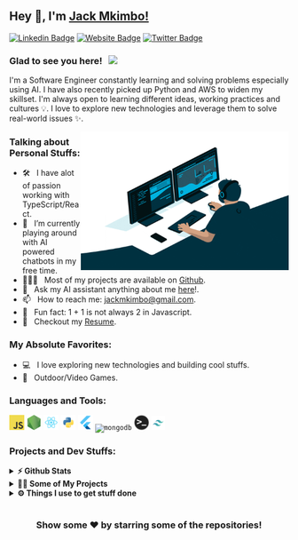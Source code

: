 ## Hey 👋, I'm [Jack Mkimbo!](https://github.com/mkimbo/)

[![Linkedin Badge](https://img.shields.io/badge/-LinkedIn-0e76a8?style=flat-square&logo=Linkedin&logoColor=white)](https://linkedin.com/in/jackmkimbo)
[![Website Badge](https://img.shields.io/badge/Website-3b5998?style=flat-square&logo=google-chrome&logoColor=white)](https://jackmkimbo.dev/)
[![Twitter Badge](https://img.shields.io/badge/-Twitter-00acee?style=flat-square&logo=Twitter&logoColor=white)](https://twitter.com/JackMkimbo)

### Glad to see you here! &nbsp; ![](https://visitor-badge.glitch.me/badge?page_id=mkimbo.mkimbo&style=flat-square&color=0088cc)

I'm a Software Engineer constantly learning and solving problems especially using AI. I have also recently picked up Python and AWS to widen my skillset. I'm always open to learning different ideas, working practices and cultures 💡. I love to explore new technologies and leverage them to solve real-world issues ✨.

<img align="right" height="250" width="375" alt="" src="https://raw.githubusercontent.com/mkimbo/mkimbo/master/gifs/coder.gif" />

### Talking about Personal Stuffs:

- 🛠 &nbsp; I have alot of passion working with TypeScript/React.
- 🚀 &nbsp; I’m currently playing around with AI powered chatbots in my free time.
- 👨🏻‍💻 &nbsp; Most of my projects are available on [Github](https://github.com/mkimbo).
- 💬 &nbsp; Ask my AI assistant anything about me [here](https://jackmkimbo.dev/)!.
- 📫 &nbsp; How to reach me: jackmkimbo@gmail.com.
- 👾 &nbsp; Fun fact: 1 + 1 is not always 2 in Javascript.
- 📝 &nbsp; Checkout my [Resume](https://drive.google.com/file/d/1z-XycBr4koLFKBlzP0udqdVSCqKGuLmR/view?usp=sharing).

### My Absolute Favorites:

- 💻 &nbsp; I love exploring new technologies and building cool stuffs.
- 🍕 &nbsp; Outdoor/Video Games.

### Languages and Tools:

<code><img height="27" src="https://raw.githubusercontent.com/github/explore/80688e429a7d4ef2fca1e82350fe8e3517d3494d/topics/javascript/javascript.png" alt="javascript"></code>
<code><img height="27" src="https://raw.githubusercontent.com/github/explore/80688e429a7d4ef2fca1e82350fe8e3517d3494d/topics/nodejs/nodejs.png" alt="nodejs"></code>
<code><img height="27" src="https://raw.githubusercontent.com/github/explore/80688e429a7d4ef2fca1e82350fe8e3517d3494d/topics/react/react.png" alt="react"></code>
<code><img height="27" src="https://raw.githubusercontent.com/github/explore/80688e429a7d4ef2fca1e82350fe8e3517d3494d/topics/python/python.png" alt="python"></code>
<code><img height="27" src="https://raw.githubusercontent.com/github/explore/80688e429a7d4ef2fca1e82350fe8e3517d3494d/topics/flutter/flutter.png" alt="flutter"></code>
<code><img height="27" src="https://encrypted-tbn0.gstatic.com/images?q=tbn%3AANd9GcSTTzPAw-55ssm1Im594xYZ9eRQu2JylrkYLg&usqp=CAU" alt="mongodb"></code>
<code><img height="27" src="https://raw.githubusercontent.com/github/explore/80688e429a7d4ef2fca1e82350fe8e3517d3494d/topics/terminal/terminal.png" alt="terminal"></code>
<code><img height="25" src="https://raw.githubusercontent.com/github/explore/80688e429a7d4ef2fca1e82350fe8e3517d3494d/topics/tailwind/tailwind.png" alt="tailwind"></code>

### Projects and Dev Stuffs:

<details>	
  <summary><b>⚡ Github Stats</b></summary>

<img height="180em" src="https://github-readme-stats.vercel.app/api?username=mkimbo&show_icons=true&hide_border=true" />
<img height="180em" src="https://github-readme-stats.vercel.app/api/top-langs/?username=mkimbo&exclude_repo=KNN-Image-Classification&show_icons=true&hide_border=true&layout=compact&langs_count=8"/>
</details>

<details>
  <summary><b>🧑‍🚀 Some of My Projects</b></summary>

  <br />
  <table>
    <thead align="center">
      <tr border: none;>
        <td><b>💻 Projects</b></td>
        <td><b>🌟 Stars</b></td>
        <td><b>🍴 Forks</b></td>
        <td><b>🐛 Issues</b></td>
        <td><b>🔔 Pull Requests</b></td>
        <td><b>👨‍💻 Language</b></td>
      </tr>
    </thead>
    <tbody>
	    <tr>
	      <td><a href="https://github.com/mkimbo/missing-link-site/"><b>🚀 Emergency Alerts System</b></a></td>
        <td><img alt="Stars" src="https://img.shields.io/github/stars/mkimbo/missing-link-site?style=flat-square&labelColor=343b41"/></td>
        <td><img alt="Forks" src="https://img.shields.io/github/forks/mkimbo/missing-link-site?style=flat-square&labelColor=343b41"/></td>
        <td><img alt="Issues" src="https://img.shields.io/github/issues/mkimbo/missing-link-site?style=flat-square"/></td>
        <td><img alt="Pull Requests" src="https://img.shields.io/github/issues-pr/mkimbo/missing-link-site?style=flat-square"/></td>
        <td><img alt="Language" src="https://img.shields.io/github/languages/top/mkimbo/missing-link-site?label=javascript&style=flat-square"/></td> 
      </tr>
      <tr>
       <tr>
	      <td><a href="https://github.com/mkimbo/jackmkimbo"><b>🚀 Portfolio site</b></a></td>
        <td><img alt="Stars" src="https://img.shields.io/github/stars/mkimbo/jackmkimbo?style=flat-square&labelColor=343b41"/></td>
        <td><img alt="Forks" src="https://img.shields.io/github/forks/mkimbo/jackmkimbo?style=flat-square&labelColor=343b41"/></td>
        <td><img alt="Issues" src="https://img.shields.io/github/issues/mkimbo/jackmkimbo?style=flat-square"/></td>
        <td><img alt="Pull Requests" src="https://img.shields.io/github/issues-pr/mkimbo/jackmkimbo?style=flat-square"/></td>
        <td><img alt="Language" src="https://img.shields.io/github/languages/top/mkimbo/jackmkimbo?label=javascript&style=flat-square"/></td>
      </tr>
      <tr>
	      <td><a href="https://github.com/mkimbo/mern-project-client/"><b>🚀 MERN Application</b></a></td>
        <td><img alt="Stars" src="https://img.shields.io/github/stars/mkimbo/mern-project-client?style=flat-square&labelColor=343b41"/></td>
        <td><img alt="Forks" src="https://img.shields.io/github/forks/mkimbo/mern-project-client?style=flat-square&labelColor=343b41"/></td>
        <td><img alt="Issues" src="https://img.shields.io/github/issues/mkimbo/mern-project-client?style=flat-square"/></td>
        <td><img alt="Pull Requests" src="https://img.shields.io/github/issues-pr/mkimbo/mern-project-client?style=flat-square"/></td>
        <td><img alt="Language" src="https://img.shields.io/github/languages/top/mkimbo/mern-project-client?label=javascript&style=flat-square"/></td> 
      </tr>
      <tr>
	      <td><a href="https://github.com/mkimbo/hyblog-final"><b>🚀 JAMStack blog Application</b></a></td>
        <td><img alt="Stars" src="https://img.shields.io/github/stars/mkimbo/hyblog-final?style=flat-square&labelColor=343b41"/></td>
        <td><img alt="Forks" src="https://img.shields.io/github/forks/mkimbo/hyblog-final?style=flat-square&labelColor=343b41"/></td>
        <td><img alt="Issues" src="https://img.shields.io/github/issues/mkimbo/hyblog-final?style=flat-square"/></td>
        <td><img alt="Pull Requests" src="https://img.shields.io/github/issues-pr/mkimbo/hyblog-final?style=flat-square"/></td>
        <td><img alt="Language" src="https://img.shields.io/github/languages/top/mkimbo/hyblog-final?label=javascript&style=flat-square"/></td> 
      </tr>
      <tr>
	      <td><a href="https://github.com/mkimbo/colosoulmusic"><b>🚀 colosoulmusic</b></a></td>
        <td><img alt="Stars" src="https://img.shields.io/github/stars/mkimbo/colosoulmusic?style=flat-square&labelColor=343b41"/></td>
        <td><img alt="Forks" src="https://img.shields.io/github/forks/mkimbo/colosoulmusic?style=flat-square&labelColor=343b41"/></td>
        <td><img alt="Issues" src="https://img.shields.io/github/issues/mkimbo/colosoulmusic?style=flat-square"/></td>
        <td><img alt="Pull Requests" src="https://img.shields.io/github/issues-pr/mkimbo/colosoulmusic?style=flat-square"/></td>
        <td><img alt="Language" src="https://img.shields.io/github/languages/top/mkimbo/colosoulmusic?style=flat-square"/></td>
      </tr>
     
      
      
    </tbody>
  </table>
  <br />
</details>
 
<details>	
  <br />
  <summary><b>⚙️ Things I use to get stuff done</b></summary>
  	<ul>
  	    <li><b>OS:</b> Windows 10</li>
	    <li><b>Desktop: </b> Lenovo i7</li>
  	    <li><b>Browser: </b> Firefox Developer Edition, Google Chrome</li>
	    <li><b>Code Editor:</b> VSCode Insiders, Android Studio</li>
	    <li><b>To Stay Updated:</b> Dev.to, Medium and Twitter</li>
	    <br />
	</ul>	
</details>

#

<div align="center">

### Show some ❤️ by starring some of the repositories!

</div>
